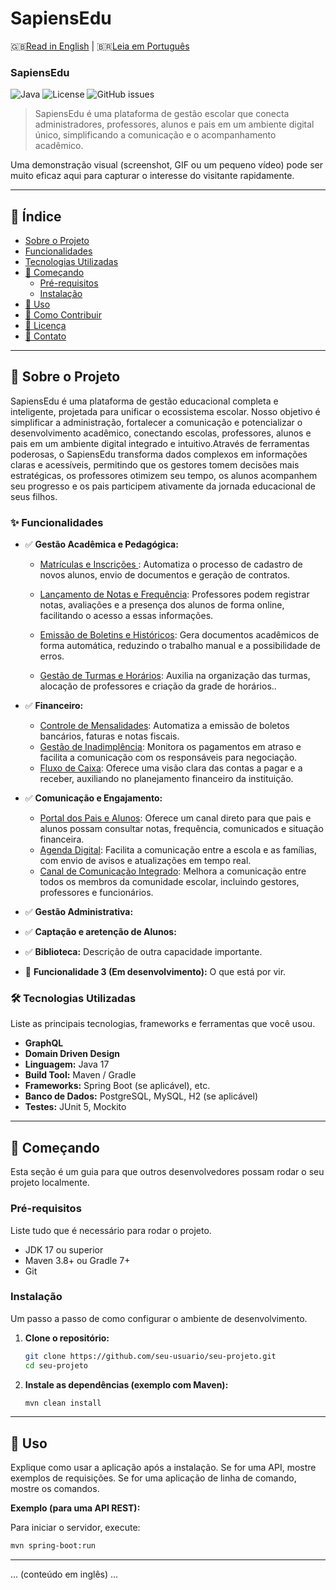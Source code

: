 # SapiensEdu
🇬🇧[Read in English](#english) | 🇧🇷[Leia em Português](#portugues)

<a name="portugues"></a>

### SapiensEdu

<!-- Badges - escudos que mostram status do projeto. Ex: build, coverage, etc. -->
![Java](https://img.shields.io/badge/Java-17-blue?style=for-the-badge&logo=java)
![License](https://img.shields.io/badge/license-All%20Rights%20Reserved-red?style=for-the-badge)
![GitHub issues](https://img.shields.io/github/issues/wfreitasdev/sapiensedu?style=for-the-badge)

> SapiensEdu é uma plataforma de gestão escolar que conecta administradores, professores, alunos e pais em um ambiente digital único, simplificando a comunicação e o acompanhamento acadêmico.

Uma demonstração visual (screenshot, GIF ou um pequeno vídeo) pode ser muito eficaz aqui para capturar o interesse do visitante rapidamente.

---

## 📖 Índice

*   [Sobre o Projeto](#-sobre-o-projeto)
*   [Funcionalidades](#-funcionalidades)
*   [Tecnologias Utilizadas](#tecnologias-utilizadas)
*   [🚀 Começando](#-começando)
    *   [Pré-requisitos](#pré-requisitos)
    *   [Instalação](#instalação)
*   [🔧 Uso](#-uso)
*   [🤝 Como Contribuir](#-como-contribuir)
*   [📄 Licença](#-licença)
*   [📧 Contato](#-contato)

---

## 📝 Sobre o Projeto

SapiensEdu é uma plataforma de gestão educacional completa e inteligente, projetada para unificar o ecossistema escolar. Nosso objetivo é simplificar a administração, fortalecer a comunicação e potencializar o desenvolvimento acadêmico, conectando escolas, professores, alunos e pais em um ambiente digital integrado e intuitivo.Através de ferramentas poderosas, o SapiensEdu transforma dados complexos em informações claras e acessíveis, permitindo que os gestores tomem decisões mais estratégicas, os professores otimizem seu tempo, os alunos acompanhem seu progresso e os pais participem ativamente da jornada educacional de seus filhos.

### ✨ Funcionalidades

*   ✅ **Gestão Acadêmica e Pedagógica:** 
    - <ins> Matrículas e Inscrições </ins>: Automatiza o processo de cadastro de novos alunos, envio de documentos e geração de contratos. 

    - <ins>Lançamento de Notas e Frequência</ins>: Professores podem registrar notas, avaliações e a presença dos alunos de forma online, facilitando o acesso a essas informações.

    - <ins>Emissão de Boletins e Históricos</ins>: Gera documentos acadêmicos de forma automática, reduzindo o trabalho manual e a possibilidade de erros.

    - <ins>Gestão de Turmas e Horários</ins>: Auxilia na organização das turmas, alocação de professores e criação da grade de horários..

*   ✅ **Financeiro:**
    - <ins>Controle de Mensalidades</ins>: Automatiza a emissão de boletos bancários, faturas e notas fiscais.
    - <ins>Gestão de Inadimplência</ins>: Monitora os pagamentos em atraso e facilita a comunicação com os responsáveis para negociação.
    - <ins>Fluxo de Caixa</ins>: Oferece uma visão clara das contas a pagar e a receber, auxiliando no planejamento financeiro da instituição.

*   ✅ **Comunicação e Engajamento:**
    - <ins>Portal dos Pais e Alunos</ins>: Oferece um canal direto para que pais e alunos possam consultar notas, frequência, comunicados e situação financeira.
    - <ins>Agenda Digital</ins>: Facilita a comunicação entre a escola e as famílias, com envio de avisos e atualizações em tempo real.
    - <ins>Canal de Comunicação Integrado</ins>: Melhora a comunicação entre todos os membros da comunidade escolar, incluindo gestores, professores e funcionários.

*   ✅ **Gestão Administrativa:**
*   ✅ **Captação e aretenção de Alunos:**
*   ✅ **Biblioteca:** Descrição de outra capacidade importante.
*   🚧 **Funcionalidade 3 (Em desenvolvimento):** O que está por vir.

### 🛠️ Tecnologias Utilizadas

Liste as principais tecnologias, frameworks e ferramentas que você usou.
*   **GraphQL**
*   **Domain Driven Design**
*   **Linguagem:** Java 17
*   **Build Tool:** Maven / Gradle
*   **Frameworks:** Spring Boot (se aplicável), etc.
*   **Banco de Dados:** PostgreSQL, MySQL, H2 (se aplicável)
*   **Testes:** JUnit 5, Mockito

---

## 🚀 Começando

Esta seção é um guia para que outros desenvolvedores possam rodar o seu projeto localmente.

### Pré-requisitos

Liste tudo que é necessário para rodar o projeto.

*   JDK 17 ou superior
*   Maven 3.8+ ou Gradle 7+
*   Git

### Instalação

Um passo a passo de como configurar o ambiente de desenvolvimento.

1.  **Clone o repositório:**
    ```bash
    git clone https://github.com/seu-usuario/seu-projeto.git
    cd seu-projeto
    ```

2.  **Instale as dependências (exemplo com Maven):**
    ```bash
    mvn clean install
    ```

---

## 🔧 Uso

Explique como usar a aplicação após a instalação. Se for uma API, mostre exemplos de requisições. Se for uma aplicação de linha de comando, mostre os comandos.

**Exemplo (para uma API REST):**

Para iniciar o servidor, execute:
```bash
mvn spring-boot:run
```

---

<a name="english"></a>
... (conteúdo em inglês) ...
